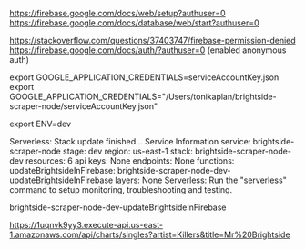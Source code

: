 https://firebase.google.com/docs/web/setup?authuser=0
https://firebase.google.com/docs/database/web/start?authuser=0

https://stackoverflow.com/questions/37403747/firebase-permission-denied
https://firebase.google.com/docs/auth/?authuser=0 (enabled anonymous auth)

export GOOGLE_APPLICATION_CREDENTIALS=serviceAccountKey.json
export GOOGLE_APPLICATION_CREDENTIALS="/Users/tonikaplan/brightside-scraper-node/serviceAccountKey.json"

export ENV=dev

Serverless: Stack update finished...
Service Information
service: brightside-scraper-node
stage: dev
region: us-east-1
stack: brightside-scraper-node-dev
resources: 6
api keys:
None
endpoints:
None
functions:
updateBrightsideInFirebase: brightside-scraper-node-dev-updateBrightsideInFirebase
layers:
None
Serverless: Run the "serverless" command to setup monitoring, troubleshooting and testing.

brightside-scraper-node-dev-updateBrightsideInFirebase

https://1uqnvk9yy3.execute-api.us-east-1.amazonaws.com/api/charts/singles?artist=Killers&title=Mr%20Brightside
